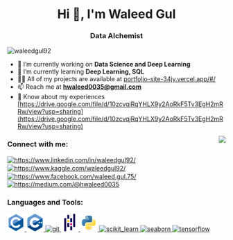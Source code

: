 <h1 align="center">Hi 👋, I'm Waleed Gul</h1>
<h3 align="center">Data Alchemist</h3>

<p align="left"> <img src="https://komarev.com/ghpvc/?username=waleedgul92&label=Profile%20views&color=0e75b6&style=flat" alt="waleedgul92" /> </p>

- 🔭 I’m currently working on **Data Science and Deep Learning**
- 🌱 I’m currently learning **Deep Learning, SQL**
- 👨‍💻 All of my projects are available at [portfolio-site-34jy.vercel.app/#/](https://portfolio-site-34jy.vercel.app/#/)
- 📫 Reach me at **hwaleed0035@gmail.com**
- 📄 Know about my experiences [https://drive.google.com/file/d/10zcvqjRqYHLX9y2AoRkF5Tv3EgH2mRRw/view?usp=sharing](https://drive.google.com/file/d/10zcvqjRqYHLX9y2AoRkF5Tv3EgH2mRRw/view?usp=sharing)

<img align="right" src="https://media.giphy.com/media/xPINMJNlYxEB0xj5nC/giphy.gif" />

<h3 align="left">Connect with me:</h3>
<p align="left">
<a href="https://linkedin.com/in/waleedgul92/" target="blank"><img align="center" src="https://raw.githubusercontent.com/rahuldkjain/github-profile-readme-generator/master/src/images/icons/Social/linked-in-alt.svg" alt="https://www.linkedin.com/in/waleedgul92/" height="30" width="40" /></a>
<a href="https://kaggle.com/waleedgul92/" target="blank"><img align="center" src="https://raw.githubusercontent.com/rahuldkjain/github-profile-readme-generator/master/src/images/icons/Social/kaggle.svg" alt="https://www.kaggle.com/waleedgul92/" height="30" width="40" /></a>
<a href="https://facebook.com/waleed.gul.75/" target="blank"><img align="center" src="https://raw.githubusercontent.com/rahuldkjain/github-profile-readme-generator/master/src/images/icons/Social/facebook.svg" alt="https://www.facebook.com/waleed.gul.75/" height="30" width="40" /></a>
<a href="https://medium.com/@hwaleed0035" target="blank"><img align="center" src="https://raw.githubusercontent.com/rahuldkjain/github-profile-readme-generator/master/src/images/icons/Social/medium.svg" alt="https://medium.com/@hwaleed0035" height="30" width="40" /></a>
</p>

<h3 align="left">Languages and Tools:</h3>
<p align="left">
<a href="https://www.cprogramming.com/" target="_blank" rel="noreferrer"> <img src="https://raw.githubusercontent.com/devicons/devicon/master/icons/c/c-original.svg" alt="c" width="40" height="40"/> </a>
<a href="https://www.w3schools.com/cpp/" target="_blank" rel="noreferrer"> <img src="https://raw.githubusercontent.com/devicons/devicon/master/icons/cplusplus/cplusplus-original.svg" alt="cplusplus" width="40" height="40"/> </a>
<a href="https://git-scm.com/" target="_blank" rel="noreferrer"> <img src="https://www.vectorlogo.zone/logos/git-scm/git-scm-icon.svg" alt="git" width="40" height="40"/> </a>
<a href="https://pandas.pydata.org/" target="_blank" rel="noreferrer"> <img src="https://raw.githubusercontent.com/devicons/devicon/2ae2a900d2f041da66e950e4d48052658d850630/icons/pandas/pandas-original.svg" alt="pandas" width="40" height="40"/> </a>
<a href="https://www.python.org" target="_blank" rel="noreferrer"> <img src="https://raw.githubusercontent.com/devicons/devicon/master/icons/python/python-original.svg" alt="python" width="40" height="40"/> </a>
<a href="https://scikit-learn.org/" target="_blank" rel="noreferrer"> <img src="https://upload.wikimedia.org/wikipedia/commons/0/05/Scikit_learn_logo_small.svg" alt="scikit_learn" width="40" height="40"/> </a>
<a href="https://seaborn.pydata.org/" target="_blank" rel="noreferrer"> <img src="https://seaborn.pydata.org/_images/logo-mark-lightbg.svg" alt="seaborn" width="40" height="40"/> </a>
<a href="https://www.tensorflow.org" target="_blank" rel="noreferrer"> <img src="https://www.vectorlogo.zone/logos/tensorflow/tensorflow-icon.svg" alt="tensorflow" width="40" height="40"/> </a>
</p>

